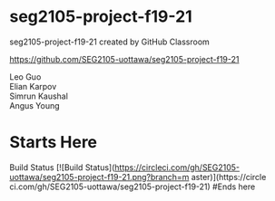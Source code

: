# seg2105-project-f19-21
seg2105-project-f19-21 created by GitHub Classroom

https://github.com/SEG2105-uottawa/seg2105-project-f19-21

Leo Guo<br />
Elian Karpov<br />
Simrun Kaushal<br />
Angus Young

# Starts Here
Build Status 
[![Build 
Status](https://circleci.com/gh/SEG2105-uottawa/seg2105-project-f19-21.png?branch=m
aster)](https://circle
ci.com/gh/SEG2105-uottawa/seg2105-project-f19-21)
#Ends here